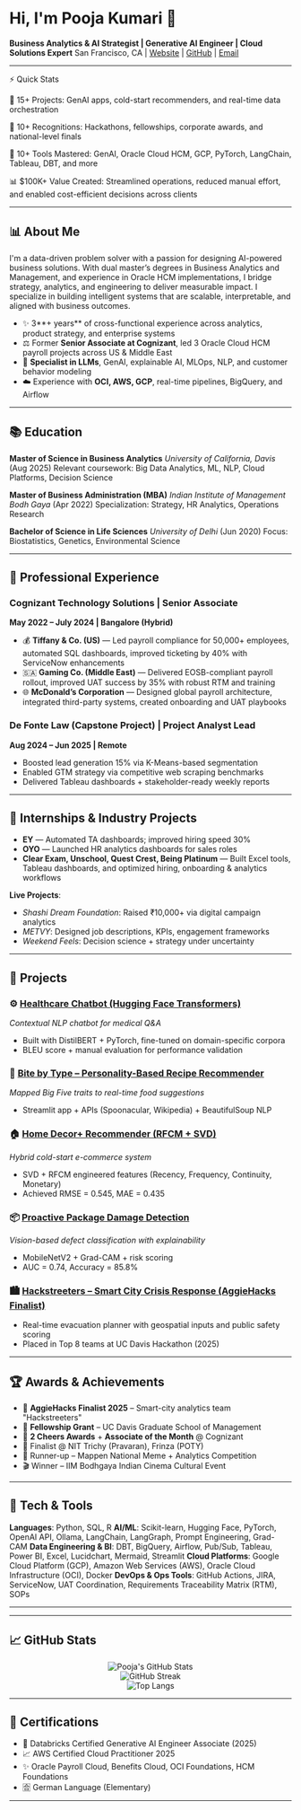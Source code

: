 # Hi, I'm Pooja Kumari 👋

**Business Analytics & AI Strategist | Generative AI Engineer | Cloud Solutions Expert**
San Francisco, CA | [Website](https://pooja-kumari-website.lovable.app) | [GitHub](https://github.com/pkkumari) | [Email](mailto:pk.20kumari@gmail.com)

---
⚡ Quick Stats

🚀 15+ Projects: GenAI apps, cold-start recommenders, and real-time data orchestration

🏅 10+ Recognitions: Hackathons, fellowships, corporate awards, and national-level finals

🧠 10+ Tools Mastered: GenAI, Oracle Cloud HCM, GCP, PyTorch, LangChain, Tableau, DBT, and more

📊 $100K+ Value Created: Streamlined operations, reduced manual effort, and enabled cost-efficient decisions across clients

---

## 📊 About Me

I'm a data-driven problem solver with a passion for designing AI-powered business solutions. With dual master’s degrees in Business Analytics and Management, and experience in Oracle HCM implementations, I bridge strategy, analytics, and engineering to deliver measurable impact. I specialize in building intelligent systems that are scalable, interpretable, and aligned with business outcomes.

* ✨ 3\*\*+ years\*\* of cross-functional experience across analytics, product strategy, and enterprise systems
* ⚖️ Former **Senior Associate at Cognizant**, led 3 Oracle Cloud HCM payroll projects across US & Middle East
* 🤠 **Specialist in LLMs**, GenAI, explainable AI, MLOps, NLP, and customer behavior modeling
* ☁️ Experience with **OCI, AWS, GCP**, real-time pipelines, BigQuery, and Airflow

---

## 📚 Education

**Master of Science in Business Analytics**
*University of California, Davis* (Aug 2025)
Relevant coursework: Big Data Analytics, ML, NLP, Cloud Platforms, Decision Science

**Master of Business Administration (MBA)**
*Indian Institute of Management Bodh Gaya* (Apr 2022)
Specialization: Strategy, HR Analytics, Operations Research

**Bachelor of Science in Life Sciences**
*University of Delhi* (Jun 2020)
Focus: Biostatistics, Genetics, Environmental Science

---

## 💼 Professional Experience

### Cognizant Technology Solutions | Senior Associate

**May 2022 – July 2024 | Bangalore (Hybrid)**

* 💰 **Tiffany & Co. (US)** — Led payroll compliance for 50,000+ employees, automated SQL dashboards, improved ticketing by 40% with ServiceNow enhancements
* 🇸🇦 **Gaming Co. (Middle East)** — Delivered EOSB-compliant payroll rollout, improved UAT success by 35% with robust RTM and training
* 🌐 **McDonald’s Corporation** — Designed global payroll architecture, integrated third-party systems, created onboarding and UAT playbooks

### De Fonte Law (Capstone Project) | Project Analyst Lead

**Aug 2024 – Jun 2025 | Remote**

* Boosted lead generation 15% via K-Means-based segmentation
* Enabled GTM strategy via competitive web scraping benchmarks
* Delivered Tableau dashboards + stakeholder-ready weekly reports

---

## 🧪 Internships & Industry Projects

* **EY** — Automated TA dashboards; improved hiring speed 30%
* **OYO** — Launched HR analytics dashboards for sales roles
* **Clear Exam, Unschool, Quest Crest, Being Platinum** — Built Excel tools, Tableau dashboards, and optimized hiring, onboarding & analytics workflows

**Live Projects**:

* *Shashi Dream Foundation*: Raised ₹10,000+ via digital campaign analytics
* *METVY*: Designed job descriptions, KPIs, engagement frameworks
* *Weekend Feels*: Decision science + strategy under uncertainty

---

## 🔬 Projects

### ⚙️ [Healthcare Chatbot (Hugging Face Transformers)](https://github.com/pkkumari/Chatbot-Hugging-Face)

*Contextual NLP chatbot for medical Q\&A*

* Built with DistilBERT + PyTorch, fine-tuned on domain-specific corpora
* BLEU score + manual evaluation for performance validation

### 🌟 [Bite by Type – Personality-Based Recipe Recommender](https://github.com/pkkumari/Bite-By-Type)

*Mapped Big Five traits to real-time food suggestions*

* Streamlit app + APIs (Spoonacular, Wikipedia) + BeautifulSoup NLP

### 🏠 [Home Decor+ Recommender (RFCM + SVD)](https://github.com/pkkumari/Home-Decor-Plus)

*Hybrid cold-start e-commerce system*

* SVD + RFCM engineered features (Recency, Frequency, Continuity, Monetary)
* Achieved RMSE = 0.545, MAE = 0.435

### 📦 [Proactive Package Damage Detection](https://github.com/pkkumari/-Proactive-Package-Damage-Detection-with-AI)

*Vision-based defect classification with explainability*

* MobileNetV2 + Grad-CAM + risk scoring
* AUC = 0.74, Accuracy = 85.8%

### 🏙️ [Hackstreeters – Smart City Crisis Response (AggieHacks Finalist)](https://github.com/pkkumari/Hackstreeters)

* Real-time evacuation planner with geospatial inputs and public safety scoring
* Placed in Top 8 teams at UC Davis Hackathon (2025)

---

## 🏆 Awards & Achievements

* 🥇 **AggieHacks Finalist 2025** – Smart-city analytics team "Hackstreeters"
* 🌟 **Fellowship Grant** – UC Davis Graduate School of Management
* 🏅 **2 Cheers Awards** + **Associate of the Month** @ Cognizant
* 💼 Finalist @ NIT Trichy (Pravaran), Frinza (POTY)
* 🥈 Runner-up – Mappen National Meme + Analytics Competition
* 🎬 Winner – IIM Bodhgaya Indian Cinema Cultural Event

---

## 🔧 Tech & Tools

**Languages**: Python, SQL, R
**AI/ML**: Scikit-learn, Hugging Face, PyTorch, OpenAI API, Ollama, LangChain, LangGraph, Prompt Engineering, Grad-CAM
**Data Engineering & BI**: DBT, BigQuery, Airflow, Pub/Sub, Tableau, Power BI, Excel, Lucidchart, Mermaid, Streamlit
**Cloud Platforms**: Google Cloud Platform (GCP), Amazon Web Services (AWS), Oracle Cloud Infrastructure (OCI), Docker
**DevOps & Ops Tools**: GitHub Actions, JIRA, ServiceNow, UAT Coordination, Requirements Traceability Matrix (RTM), SOPs

---
---
## 📈 GitHub Stats

<p align="center">
  <img alt="Pooja's GitHub Stats" src="https://github-readme-stats.vercel.app/api?username=pkkumari&show_icons=true&count_private=true&include_all_commits=true&theme=vue-dark&cache_seconds=1800" />
  <br>
  <img alt="GitHub Streak" src="https://github-readme-streak-stats.herokuapp.com?user=pkkumari&theme=vue-dark&date_format=M%20j%5B%2C%20Y%5D" />
  <br>
  <img alt="Top Langs" src="https://github-readme-stats.vercel.app/api/top-langs/?username=pkkumari&layout=compact&theme=vue-dark&hide=css&cache_seconds=1800" />
</p>

---
## 📄 Certifications

* 📘 Databricks Certified Generative AI Engineer Associate (2025)
* 📈 AWS Certified Cloud Practitioner 2025
* ✨ Oracle Payroll Cloud, Benefits Cloud, OCI Foundations, HCM Foundations
* 🈴 German Language (Elementary)

---

